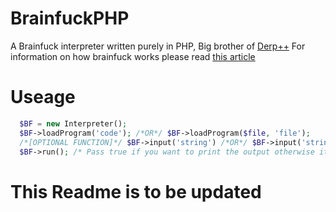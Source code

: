 BrainfuckPHP
============

A Brainfuck interpreter written purely in PHP, Big brother of [Derp++](https://github.com/TheRaz/DerpPlusPlus)
For information on how brainfuck works please read [this article](en.wikipedia.org/wiki/Brainfuck)


Useage
======
```php
  $BF = new Interpreter();
  $BF->loadProgram('code'); /*OR*/ $BF->loadProgram($file, 'file');
  /*[OPTIONAL FUNCTION]*/ $BF->input('string') /*OR*/ $BF->input('string', 'replace') /*Append or replace the input string [OPTIONAL FUNCTION]*/
  $BF->run(); /* Pass true if you want to print the output otherwise it's accessable from the public variable */ $BF->output; 
```

This Readme is to be updated
============================
